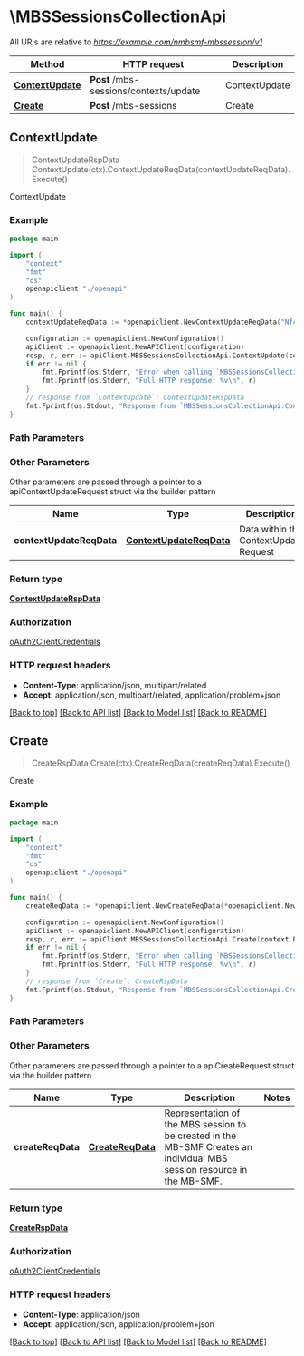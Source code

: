 # \MBSSessionsCollectionApi

All URIs are relative to *https://example.com/nmbsmf-mbssession/v1*

Method | HTTP request | Description
------------- | ------------- | -------------
[**ContextUpdate**](MBSSessionsCollectionApi.md#ContextUpdate) | **Post** /mbs-sessions/contexts/update | ContextUpdate
[**Create**](MBSSessionsCollectionApi.md#Create) | **Post** /mbs-sessions | Create



## ContextUpdate

> ContextUpdateRspData ContextUpdate(ctx).ContextUpdateReqData(contextUpdateReqData).Execute()

ContextUpdate

### Example

```go
package main

import (
    "context"
    "fmt"
    "os"
    openapiclient "./openapi"
)

func main() {
    contextUpdateReqData := *openapiclient.NewContextUpdateReqData("NfcInstanceId_example", *openapiclient.NewMbsSessionId()) // ContextUpdateReqData | Data within the ContextUpdate Request

    configuration := openapiclient.NewConfiguration()
    apiClient := openapiclient.NewAPIClient(configuration)
    resp, r, err := apiClient.MBSSessionsCollectionApi.ContextUpdate(context.Background()).ContextUpdateReqData(contextUpdateReqData).Execute()
    if err != nil {
        fmt.Fprintf(os.Stderr, "Error when calling `MBSSessionsCollectionApi.ContextUpdate``: %v\n", err)
        fmt.Fprintf(os.Stderr, "Full HTTP response: %v\n", r)
    }
    // response from `ContextUpdate`: ContextUpdateRspData
    fmt.Fprintf(os.Stdout, "Response from `MBSSessionsCollectionApi.ContextUpdate`: %v\n", resp)
}
```

### Path Parameters



### Other Parameters

Other parameters are passed through a pointer to a apiContextUpdateRequest struct via the builder pattern


Name | Type | Description  | Notes
------------- | ------------- | ------------- | -------------
 **contextUpdateReqData** | [**ContextUpdateReqData**](ContextUpdateReqData.md) | Data within the ContextUpdate Request | 

### Return type

[**ContextUpdateRspData**](ContextUpdateRspData.md)

### Authorization

[oAuth2ClientCredentials](../README.md#oAuth2ClientCredentials)

### HTTP request headers

- **Content-Type**: application/json, multipart/related
- **Accept**: application/json, multipart/related, application/problem+json

[[Back to top]](#) [[Back to API list]](../README.md#documentation-for-api-endpoints)
[[Back to Model list]](../README.md#documentation-for-models)
[[Back to README]](../README.md)


## Create

> CreateRspData Create(ctx).CreateReqData(createReqData).Execute()

Create

### Example

```go
package main

import (
    "context"
    "fmt"
    "os"
    openapiclient "./openapi"
)

func main() {
    createReqData := *openapiclient.NewCreateReqData(*openapiclient.NewExtMbsSession()) // CreateReqData | Representation of the MBS session to be created in the MB-SMF Creates an individual MBS session resource in the MB-SMF. 

    configuration := openapiclient.NewConfiguration()
    apiClient := openapiclient.NewAPIClient(configuration)
    resp, r, err := apiClient.MBSSessionsCollectionApi.Create(context.Background()).CreateReqData(createReqData).Execute()
    if err != nil {
        fmt.Fprintf(os.Stderr, "Error when calling `MBSSessionsCollectionApi.Create``: %v\n", err)
        fmt.Fprintf(os.Stderr, "Full HTTP response: %v\n", r)
    }
    // response from `Create`: CreateRspData
    fmt.Fprintf(os.Stdout, "Response from `MBSSessionsCollectionApi.Create`: %v\n", resp)
}
```

### Path Parameters



### Other Parameters

Other parameters are passed through a pointer to a apiCreateRequest struct via the builder pattern


Name | Type | Description  | Notes
------------- | ------------- | ------------- | -------------
 **createReqData** | [**CreateReqData**](CreateReqData.md) | Representation of the MBS session to be created in the MB-SMF Creates an individual MBS session resource in the MB-SMF.  | 

### Return type

[**CreateRspData**](CreateRspData.md)

### Authorization

[oAuth2ClientCredentials](../README.md#oAuth2ClientCredentials)

### HTTP request headers

- **Content-Type**: application/json
- **Accept**: application/json, application/problem+json

[[Back to top]](#) [[Back to API list]](../README.md#documentation-for-api-endpoints)
[[Back to Model list]](../README.md#documentation-for-models)
[[Back to README]](../README.md)

